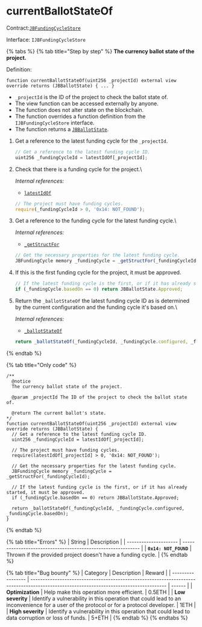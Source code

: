 # currentBallotStateOf

Contract:[`JBFundingCycleStore`](../)​‌

Interface: `IJBFundingCycleStore`

{% tabs %}
{% tab title="Step by step" %}
**The currency ballot state of the project.**

Definition:

```solidity
function currentBallotStateOf(uint256 _projectId) external view override returns (JBBallotState) { ... } 
```

* `_projectId` is the ID of the project to check the ballot state of.
* The view function can be accessed externally by anyone.
* The function does not alter state on the blockchain.
* The function overrides a function definition from the `IJBFundingCycleStore` interface.
* The function returns a [`JBBallotState`](../../../enums/jbballotstate.md).



1.  Get a reference to the latest funding cycle for the `_projectId`.

    ```javascript
    // Get a reference to the latest funding cycle ID.
    uint256 _fundingCycleId = latestIdOf[_projectId];
    ```


2.  Check that there is a funding cycle for the project.\


    _Internal references:_

    * [`latestIdOf`](../properties/latestidof.md)

    ```javascript
    // The project must have funding cycles.
    require(_fundingCycleId > 0, '0x14: NOT_FOUND');
    ```


3.  Get a reference to the funding cycle for the latest funding cycle.\


    _Internal references:_

    * [`_getStructFor`](\_getstructfor.md)

    ```javascript
    // Get the necessary properties for the latest funding cycle.
    JBFundingCycle memory _fundingCycle = _getStructFor(_fundingCycleId);
    ```


4.  If this is the first funding cycle for the project, it must be approved.

    ```javascript
    // If the latest funding cycle is the first, or if it has already started, it must be approved.
    if (_fundingCycle.basedOn == 0) return JBBallotState.Approved;
    ```


5.  Return the `_ballotStateOf` the latest funding cycle ID as is determined by the current configuration and the funding cycle it's based on.\


    _Internal references:_

    * [`_ballotStateOf`](\_ballotstateof.md)

    ```javascript
    return _ballotStateOf(_fundingCycleId, _fundingCycle.configured, _fundingCycle.basedOn);
    ```
{% endtab %}

{% tab title="Only code" %}
```solidity
/** 
  @notice 
  The currency ballot state of the project.

  @param _projectId The ID of the project to check the ballot state of.

  @return The current ballot's state.
*/
function currentBallotStateOf(uint256 _projectId) external view override returns (JBBallotState) {
  // Get a reference to the latest funding cycle ID.
  uint256 _fundingCycleId = latestIdOf[_projectId];
  
  // The project must have funding cycles.
  require(latestIdOf[_projectId] > 0, '0x14: NOT_FOUND');

  // Get the necessary properties for the latest funding cycle.
  JBFundingCycle memory _fundingCycle = _getStructFor(_fundingCycleId);

  // If the latest funding cycle is the first, or if it has already started, it must be approved.
  if (_fundingCycle.basedOn == 0) return JBBallotState.Approved;

  return _ballotStateOf(_fundingCycleId, _fundingCycle.configured, _fundingCycle.basedOn);
}
```
{% endtab %}

{% tab title="Errors" %}
| String                | Description                                                  |
| --------------------- | ------------------------------------------------------------ |
| **`0x14: NOT_FOUND`** | Thrown if the provided project doesn't have a funding cycle. |
{% endtab %}

{% tab title="Bug bounty" %}
| Category          | Description                                                                                                                            | Reward |
| ----------------- | -------------------------------------------------------------------------------------------------------------------------------------- | ------ |
| **Optimization**  | Help make this operation more efficient.                                                                                               | 0.5ETH |
| **Low severity**  | Identify a vulnerability in this operation that could lead to an inconvenience for a user of the protocol or for a protocol developer. | 1ETH   |
| **High severity** | Identify a vulnerability in this operation that could lead to data corruption or loss of funds.                                        | 5+ETH  |
{% endtab %}
{% endtabs %}
